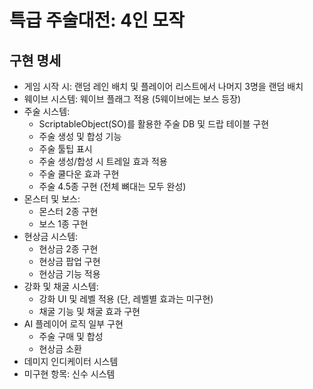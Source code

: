 # 특급 주술대전: 4인 모작

## 구현 명세

* 게임 시작 시: 랜덤 레인 배치 및 플레이어 리스트에서 나머지 3명을 랜덤 배치
* 웨이브 시스템: 웨이브 플래그 적용 (5웨이브에는 보스 등장)
* 주술 시스템:
  * ScriptableObject(SO)를 활용한 주술 DB 및 드랍 테이블 구현
  * 주술 생성 및 합성 기능
  * 주술 툴팁 표시
  * 주술 생성/합성 시 트레일 효과 적용
  * 주술 쿨다운 효과 구현
  * 주술 4.5종 구현 (전체 뼈대는 모두 완성)
* 몬스터 및 보스:
  * 몬스터 2종 구현
  * 보스 1종 구현
* 현상금 시스템:
  * 현상금 2종 구현
  * 현상금 팝업 구현
  * 현상금 기능 적용
* 강화 및 채굴 시스템:
  * 강화 UI 및 레벨 적용 (단, 레벨별 효과는 미구현)
  * 채굴 기능 및 채굴 효과 구현
* AI 플레이어 로직 일부 구현
  * 주술 구매 및 합성
  * 현상금 소환
* 데미지 인디케이터 시스템
* 미구현 항목: 신수 시스템